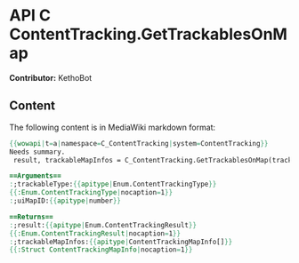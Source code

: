# API C ContentTracking.GetTrackablesOnMap

**Contributor:** KethoBot

## Content

The following content is in MediaWiki markdown format:

```mediawiki
{{wowapi|t=a|namespace=C_ContentTracking|system=ContentTracking}}
Needs summary.
 result, trackableMapInfos = C_ContentTracking.GetTrackablesOnMap(trackableType, uiMapID)

==Arguments==
:;trackableType:{{apitype|Enum.ContentTrackingType}}
{{:Enum.ContentTrackingType|nocaption=1}}
:;uiMapID:{{apitype|number}}

==Returns==
:;result:{{apitype|Enum.ContentTrackingResult}}
{{:Enum.ContentTrackingResult|nocaption=1}}
:;trackableMapInfos:{{apitype|ContentTrackingMapInfo[]}}
{{:Struct ContentTrackingMapInfo|nocaption=1}}
```